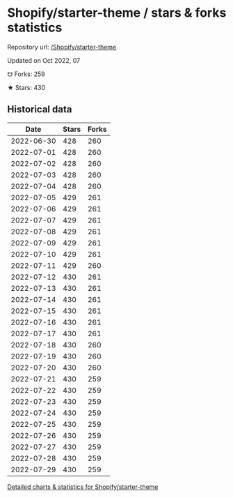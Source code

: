 # Shopify/starter-theme / stars & forks statistics

Repository url: [/Shopify/starter-theme](https://github.com/Shopify/starter-theme)

Updated on Oct 2022, 07

☋ Forks: 259

★ Stars: 430

## Historical data
| Date | Stars | Forks |
|------|-------|-------|
| 2022-06-30 | 428 | 260 | 
| 2022-07-01 | 428 | 260 | 
| 2022-07-02 | 428 | 260 | 
| 2022-07-03 | 428 | 260 | 
| 2022-07-04 | 428 | 260 | 
| 2022-07-05 | 429 | 261 | 
| 2022-07-06 | 429 | 261 | 
| 2022-07-07 | 429 | 261 | 
| 2022-07-08 | 429 | 261 | 
| 2022-07-09 | 429 | 261 | 
| 2022-07-10 | 429 | 261 | 
| 2022-07-11 | 429 | 260 | 
| 2022-07-12 | 430 | 261 | 
| 2022-07-13 | 430 | 261 | 
| 2022-07-14 | 430 | 261 | 
| 2022-07-15 | 430 | 261 | 
| 2022-07-16 | 430 | 261 | 
| 2022-07-17 | 430 | 261 | 
| 2022-07-18 | 430 | 260 | 
| 2022-07-19 | 430 | 260 | 
| 2022-07-20 | 430 | 260 | 
| 2022-07-21 | 430 | 259 | 
| 2022-07-22 | 430 | 259 | 
| 2022-07-23 | 430 | 259 | 
| 2022-07-24 | 430 | 259 | 
| 2022-07-25 | 430 | 259 | 
| 2022-07-26 | 430 | 259 | 
| 2022-07-27 | 430 | 259 | 
| 2022-07-28 | 430 | 259 | 
| 2022-07-29 | 430 | 259 | 


[Detailed charts & statistics for Shopify/starter-theme](https://reviewgithub.com/rep/Shopify/starter-theme)
